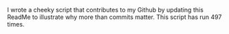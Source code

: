 I wrote a cheeky script that contributes to my Github by updating this ReadMe to illustrate why more than commits matter. This script has run 497 times.